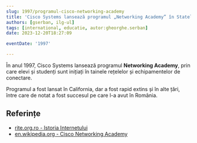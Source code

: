 ```yaml
---
slug: 1997/programul-cisco-networking-academy
title: 'Cisco Systems lansează programul „Networking Academy” în Statele Unite'
authors: [gserban, ilg-ul]
tags: [international, educatie, autor:gheorghe.serban]
date: 2023-12-20T18:27:09

eventDate: '1997'

---
```


În anul 1997, Cisco Systems lansează programul **Networking Academy**,
prin care elevi și studenți sunt inițiați în tainele rețelelor și
echipamentelor de conectare.

<!-- truncate -->

Programul a fost lansat în California, dar a fost rapid extins și în alte țări,
între care de notat a fost succesul pe care l-a avut în România.

## Referințe

- [rite.org.ro - Istoria Internetului](https://rite.org.ro/istoria-internetului/)
- [en.wikipedia.org - Cisco Networking Academy](https://en.wikipedia.org/wiki/Cisco_Networking_Academy)
